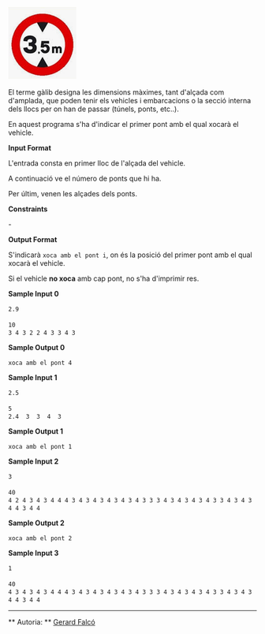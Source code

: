 ![image](1604313863-82312e7a2f-galib.png)

El terme gàlib designa les dimensions màximes, tant d'alçada com
d'amplada, que poden tenir els vehicles i embarcacions o la secció
interna dels llocs per on han de passar (túnels, ponts, etc..).

En aquest programa s'ha d'indicar el primer pont amb el qual xocarà el
vehicle.

**Input Format**

L'entrada consta en primer lloc de l'alçada  del vehicle.

A continuació ve el número  de ponts que hi ha.

Per últim, venen les alçades dels  ponts.

**Constraints**

\-

**Output Format**

S'indicarà `xoca amb el pont i`, on  és la posició del primer pont amb
el qual xocarà el vehicle.

Si el vehicle **no xoca** amb cap pont, no s'ha d'imprimir res.

**Sample Input 0**

``` 
2.9

10
3 4 3 2 2 4 3 3 4 3  
```

**Sample Output 0**

    xoca amb el pont 4

**Sample Input 1**

    2.5
    
    5
    2.4  3  3  4  3

**Sample Output 1**

    xoca amb el pont 1

**Sample Input 2**

    3
    
    40
    4 2 4 3 4 3 4 4 4 3 4 3 4 3 4 3 4 3 4 3 3 3 4 3 4 3 4 3 4 3 3 4 3 4 3 4 4 3 4 4

**Sample Output 2**

    xoca amb el pont 2

**Sample Input 3**

    1
    
    40
    4 3 4 3 4 3 4 4 4 3 4 3 4 3 4 3 4 3 4 3 3 3 4 3 4 3 4 3 4 3 3 4 3 4 3 4 4 3 4 4

----------

** Autoria: **
[Gerard Falcó](https://github.com/gerardfp)
